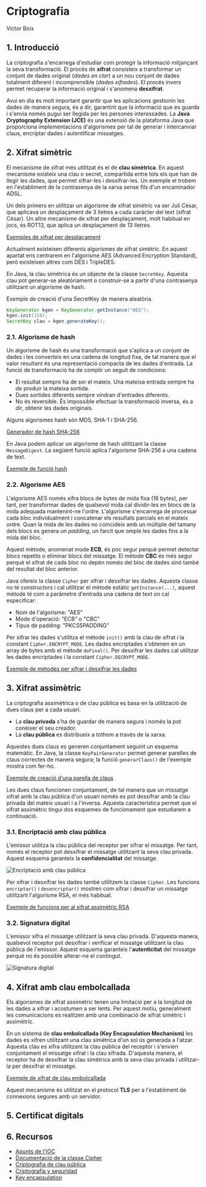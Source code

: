 # Criptografia

Víctor Boix

## 1. Introducció

La criptografia s'encarrega d'estudiar com protegir la informació mitjançant la seva transformació.
El procés de **xifrat** consisteix a transformar un conjunt de dades original (*dades en clar*) a un nou conjunt de dades totalment diferent i incomprensible (*dades xifrades*).
El procés invers permet recuperar la informació original i s'anomena **desxifrat**.

Avui en dia és molt important garantir que les aplicacions gestionin les dades de manera segura, és a dir, garantint que la informació que es guarda i s'envia només pugui ser llegida per les persones interessades.
La **Java Cryptography Extension (JCE)** és una extensió de la plataforma Java que proporciona implementacions d'algorismes per tal de generar i intercanviar claus, encriptar dades i autentificar missatges.

## 2. Xifrat simètric

El mecanisme de xifrat més utilitzat és el de **clau simètrica**.
En aquest mecanisme existeix una clau o secret, compartida entre tots els que han de llegir les dades, que permet xifrar-les i desxifrar-les.
Un exemple el trobem en l'establiment de la contrasenya de la xarxa sense fils d'un encaminador ADSL.

Un dels primers en utilitzar un algorisme de xifrat simètric va ser Juli Cèsar, que aplicava un desplaçament de 3 lletres a cada caràcter del text (xifrat Cèsar).
Un altre mecanisme de xifrat per desplaçament, molt habitual en jocs, és ROT13, que aplica un desplaçament de 13 lletres.

[Exemples de xifrat per desplaçament](https://github.com/vboix2/DAM-M09-ServeisProcessos/blob/master/src/criptografia/Xifrat_Rotacio.java)

Actualment existeixen diferents algorismes de xifrat simètric.
En aquest apartat ens centrarem en l'algorisme AES (Advanced Encryption Standard), però existeixen altres com DES i TripleDES.

En Java, la clau simètrica és un objecte de la classe `SecretKey`.
Aquesta clau pot generar-se aleatòriament o construir-se a partir d'una contrasenya utilitzant un algorisme de hash.

Exemple de creació d'una SecretKey de manera aleatòria.

```java
KeyGenerator kgen = KeyGenerator.getInstance("AES");
kgen.init(128);
SecretKey clau = kgen.generateKey();
```

### 2.1. Algorisme de hash
Un algorisme de hash és una transformació que s'aplica a un conjunt de dades i les converteix en una cadena de longitud fixa, de tal manera que el valor resultant és una representació compacta de les dades d'entrada.
La funció de transformació ha de complir un seguit de condicions:

* El resultat sempre ha de ser el mateix. Una mateixa entrada sempre ha de produir la mateixa sortida.
* Dues sortides diferents sempre vindran d'entrades diferents.
* No és reversible. És impossible efectuar la transformació inversa, és a dir, obtenir les dades originals.

Alguns algorismes hash són MD5, SHA-1 i SHA-256.

[Generador de hash SHA-256](https://passwordsgenerator.net/sha256-hash-generator/)

En Java podem aplicar un algorisme de hash utilitzant la classe `MessageDigest`.
La següent funció aplica l'algorisme SHA-256 a una cadena de text.

[Exemple de funció hash](https://github.com/vboix2/DAM-M09-ServeisProcessos/blob/master/src/criptografia/Hash.java)

### 2.2. Algorisme AES
L'algorisme AES només xifra blocs de bytes de mida fixa (16 bytes), per tant, per transformar dades de qualsevol mida cal dividir-les en blocs de la mida adequada mantenint-ne l'ordre.
L'algorisme s'encarrega de processar cada bloc individualment i concatenar els resultats parcials en el mateix ordre.
Quan la mida de les dades no coincideix amb un múltiple del tamany dels blocs es genera un *padding*, un farcit que omple les dades fins a la mida del bloc.

Aquest mètode, anomenat mode **ECB**, és poc segur perquè permet detectar blocs repetits o eliminar blocs del missatge.
El mètode **CBC** és més segur perquè el xifrat de cada bloc no depèn només del bloc de dades sinó també del resultat del bloc anterior. 

Java ofereix la classe `Cipher` per xifrar i desxifrar les dades.
Aquesta classe no té constructors i cal utilitzar el mètode estàtic `getInstance(...)`, aquest mètode té com a paràmetre d'entrada una cadena de text on cal especificar:

* Nom de l'algorisme: "AES"
* Mode d'operació: "ECB" o "CBC"
* Tipus de padding: "PKCS5PADDING"

Per xifrar les dades s'utilitza el mètode `init()` amb la clau de xifrat i la constant `Cipher.ENCRYPT_MODE`.
Les dades encriptades s'obtenen en un array de bytes amb el mètode `doFinal()`.
Per desxifrar les dades cal utilitzar les dades encriptades i la constant `Cipher.DECRYPT_MODE`.

[Exemple de mètodes per xifrar i desxifrar les dades](https://github.com/vboix2/DAM-M09-ServeisProcessos/blob/master/src/criptografia/Xifrat_Simetric.java)

## 3. Xifrat assimètric

La criptografia assimètrica o de clau pública es basa en la utilització de dues claus per a cada usuari.

* La **clau privada** s'ha de guardar de manera segura i només la pot conèixer el seu creador.
* La **clau pública** es distribueix a tothom a través de la xarxa.

Aquestes dues claus es generen conjuntament seguint un esquema matemàtic.
En Java, la classe `KeyPairGenerator` permet generar parelles de claus correctes de manera segura; la funció `generarClaus()` de l'exemple mostra com fer-ho.

[Exemple de creació d'una parella de claus](https://github.com/vboix2/DAM-M09-ServeisProcessos/blob/master/src/criptografia/Xifrat_Assimetric.java)

Les dues claus funcionen conjuntament, de tal manera que un missatge xifrat amb la clau pública d'un usuari només es pot desxifrar amb la clau privada del mateix usuari i a l'inversa.
Aquesta característica permet que el xifrat assimètric tingui dos esquemes de funcionament que estudiarem a continuació.

### 3.1. Encriptació amb clau pública
L'emissor utilitza la clau pública del receptor per xifrar el missatge.
Per tant, només el receptor pot desxifrar el missatge utilitzant la seva clau privada.
Aquest esquema garanteix la **confidencialitat** del missatge.

![Encriptació amb clau pública](https://upload.wikimedia.org/wikipedia/commons/thumb/f/f9/Public_key_encryption.svg/280px-Public_key_encryption.svg.png)

Per xifrar i desxifrar les dades també utilitzem la classe `Cipher`. Les funcions `encriptar()` i `desencriptar()` mostren com xifrar i desxifrar un missatge utilitzant l'algorisme RSA, el més habitual.

[Exemple de funcions per al xifrat assimètric RSA](https://github.com/vboix2/DAM-M09-ServeisProcessos/blob/master/src/criptografia/Xifrat_Assimetric.java)

### 3.2. Signatura digital
L'emissor xifra el missatge utilitzant la seva clau privada.
D'aquesta manera, qualsevol receptor pot desxifrar i verificar el missatge utilitzant la clau pública de l'emissor.
Aquest esquema garanteix l'**autenticitat** del missatge perquè no és possible alterar-ne el contingut.

![Signatura digital](https://upload.wikimedia.org/wikipedia/commons/thumb/1/1e/Public_key_signing.svg/280px-Public_key_signing.svg.png)


## 4. Xifrat amb clau embolcallada

Els algorismes de xifrat assimètric tenen una limitació per a la longitud de les dades a xifrar i acostumen a ser lents.
Per aquest motiu, generalment les comunicacions es realitzen amb una combinació de xifrat simètric i assimètric.

En un sistema de **clau embolcallada (Key Encapsulation Mechanism)** les dades es xifren utilitzant una clau simètrica d'un sol ús generada a l'atzar.
Aquesta clau es xifra utilitzant la clau pública del receptor i s'envien conjuntament el missatge xifrat i la clau xifrada.
D'aquesta manera, el receptor ha de desxifrar la clau simètrica amb la seva clau privada i utilitzar-la per desxifrar el missatge.

[Exemple de xifrat de clau embolcallada](https://github.com/vboix2/DAM-M09-ServeisProcessos/blob/master/src/criptografia/Xifrat_KEM.java)

Aquest mecanisme és utilitzat en el protocol **TLS** per a l'establiment de connexions segures amb un servidor.


## 5. Certificat digitals


## 6. Recursos

* [Apunts de l'IOC](https://ioc.xtec.cat/materials/FP/Materials/2252_DAM/DAM_2252_M09/web/html/WebContent/u3/a1/continguts.html)
* [Documentació de la classe Cipher](https://docs.oracle.com/javase/8/docs/api/javax/crypto/Cipher.html)
* [Criptografia de clau pública](https://ca.wikipedia.org/wiki/Criptografia_de_clau_pública)
* [Criptografía y seguridad](https://www.adictosaltrabajo.com/2016/11/10/criptografia-y-seguridad/)
* [Key encapsulation](https://en.wikipedia.org/wiki/Key_encapsulation)